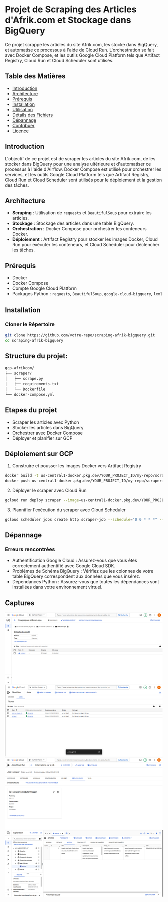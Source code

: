 # Projet de Scraping des Articles d'Afrik.com et Stockage dans BigQuery

Ce projet scrappe les articles du site Afrik.com, les stocke dans BigQuery, et automatise ce processus à l'aide de Cloud Run. L'orchestration se fait avec Docker Compose, et les outils Google Cloud Platform tels que Artifact Registry, Cloud Run et Cloud Scheduler sont utilisés.

## Table des Matières

- [Introduction](#introduction)
- [Architecture](#architecture)
- [Prérequis](#prérequis)
- [Installation](#installation)
- [Utilisation](#utilisation)
- [Détails des Fichiers](#détails-des-fichiers)
- [Dépannage](#dépannage)
- [Contribuer](#contribuer)
- [Licence](#licence)

## Introduction

L'objectif de ce projet est de scraper les articles du site Afrik.com, de les stocker dans BigQuery pour une analyse ultérieure et d'automatiser ce processus à l'aide d'Airflow. Docker Compose est utilisé pour orchestrer les services, et les outils Google Cloud Platform tels que Artifact Registry, Cloud Run et Cloud Scheduler sont utilisés pour le déploiement et la gestion des tâches.

## Architecture

- **Scraping** : Utilisation de `requests` et `BeautifulSoup` pour extraire les articles.
- **Stockage** : Stockage des articles dans une table BigQuery.
- **Orchestration** : Docker Compose pour orchestrer les conteneurs Docker.
- **Déploiement** : Artifact Registry pour stocker les images Docker, Cloud Run pour exécuter les conteneurs, et Cloud Scheduler pour déclencher les tâches.

## Prérequis

- Docker
- Docker Compose
- Compte Google Cloud Platform
- Packages Python : `requests`, `BeautifulSoup`, `google-cloud-bigquery`, `lxml`

## Installation

### Cloner le Répertoire

```bash
git clone https://github.com/votre-repo/scraping-afrik-bigquery.git
cd scraping-afrik-bigquery
```

## Structure du projet:

```perl
gcp-afrikcom/
├── scraper/
│   ├── scrape.py
│   ├── requirements.txt
│   └── Dockerfile
└── docker-compose.yml
```

## Etapes du projet

- Scraper les articles avec Python
- Stocker les articles dans BigQuery
- Orchestrer avec Docker Compose
- Déployer et planifier sur GCP

## Déploiement sur GCP

1. Construire et pousser les images Docker vers Artifact Registry
```bash
docker build -t us-central1-docker.pkg.dev/YOUR_PROJECT_ID/my-repo/scraper:latest ./scraper
docker push us-central1-docker.pkg.dev/YOUR_PROJECT_ID/my-repo/scraper:latest

```

2. Déployer le scraper avec Cloud Run
```bash
gcloud run deploy scraper --image=us-central1-docker.pkg.dev/YOUR_PROJECT_ID/my-repo/scraper:latest --platform=managed --region=us-central1 --allow-unauthenticated

```

3. Plannifier l'exécution du scraper avec Cloud Scheduler
```bash
gcloud scheduler jobs create http scraper-job --schedule="0 0 * * *" --uri="https://YOUR_CLOUD_RUN_URL" --http-method=POST --time-zone="YOUR_TIME_ZONE"
```

## Dépannage

### Erreurs rencontrées
- Authentification Google Cloud : Assurez-vous que vous êtes correctement authentifié avec Google Cloud SDK.
- Problèmes de Schéma BigQuery : Vérifiez que les colonnes de votre table BigQuery correspondent aux données que vous insérez.
- Dépendances Python : Assurez-vous que toutes les dépendances sont installées dans votre environnement virtuel.

## Captures
![Dépo sur Artifact Registry](captures/artifact-registry.png)
![Déploiement sur Cloud Run](captures/cloud-run.png)
![Plannification avec Cloud Scheduler](captures/cloud-scheduler.png)
![Apercu des données dans BigQuery](captures/bigquery.png)